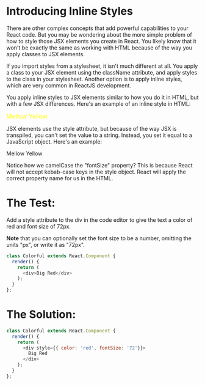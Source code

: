 #  Introducing Inline Styles
There are other complex concepts that add powerful capabilities to your React code. But you may be wondering about the more simple problem of how to style those JSX elements you create in React. You likely know that it won't be exactly the same as working with HTML because of the way you apply classes to JSX elements.

If you import styles from a stylesheet, it isn't much different at all. You apply a class to your JSX element using the className attribute, and apply styles to the class in your stylesheet. Another option is to apply inline styles, which are very common in ReactJS development.

You apply inline styles to JSX elements similar to how you do it in HTML, but with a few JSX differences. Here's an example of an inline style in HTML:

<div style="color: yellow; font-size: 16px">Mellow Yellow</div>

JSX elements use the style attribute, but because of the way JSX is transpiled, you can't set the value to a string. Instead, you set it equal to a JavaScript object. Here's an example:

<div style={{color: "yellow", fontSize: 16}}>Mellow Yellow</div>

Notice how we camelCase the "fontSize" property? This is because React will not accept kebab-case keys in the style object. React will apply the correct property name for us in the HTML.

# The Test:


Add a style attribute to the div in the code editor to give the text a color of red and font size of 72px.

**Note** that you can optionally set the font size to be a number, omitting the units "px", or write it as "72px".

```javascript
class Colorful extends React.Component {
  render() {
    return (
      <div>Big Red</div>
    );
  }
};

```
# The Solution:

```javascript
class Colorful extends React.Component {
  render() {
    return (
      <div style={{ color: 'red', fontSize: '72'}}>
        Big Red
      </div>
    );
  }
};
```
